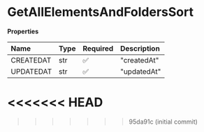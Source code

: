 # GetAllElementsAndFoldersSort

**Properties**

| Name      | Type | Required | Description |
| :-------- | :--- | :------- | :---------- |
| CREATEDAT | str  | ✅       | "createdAt" |
| UPDATEDAT | str  | ✅       | "updatedAt" |
<<<<<<< HEAD
=======

<!-- This file was generated by liblab | https://liblab.com/ -->
>>>>>>> 95da91c (initial commit)
